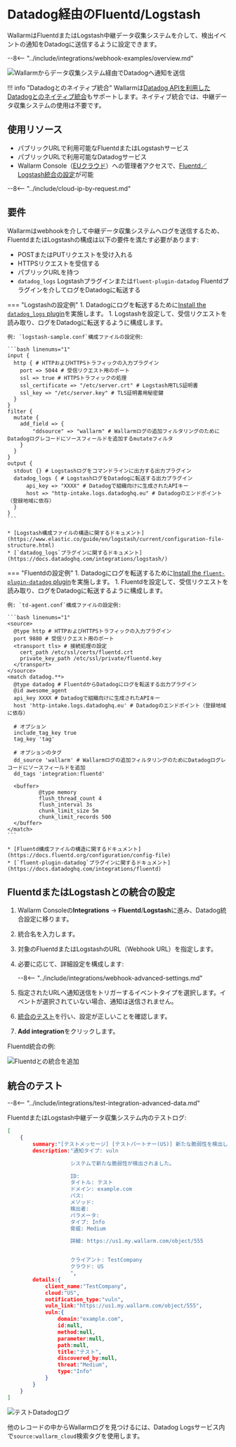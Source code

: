 # Datadog経由のFluentd/Logstash

WallarmはFluentdまたはLogstash中継データ収集システムを介して、検出イベントの通知をDatadogに送信するように設定できます。

--8<-- "../include/integrations/webhook-examples/overview.md"

![Wallarmからデータ収集システム経由でDatadogへ通知を送信](../../../../images/user-guides/settings/integrations/wallarm-log-collector-datadog.png)

!!! info "Datadogとのネイティブ統合"
    Wallarmは[Datadog APIを利用したDatadogとのネイティブ統合](../datadog.md)もサポートします。ネイティブ統合では、中継データ収集システムの使用は不要です。

## 使用リソース

* パブリックURLで利用可能なFluentdまたはLogstashサービス
* パブリックURLで利用可能なDatadogサービス
* Wallarm Console（[EUクラウド](https://my.wallarm.com)）への管理者アクセスで、[Fluentd／Logstash統合の設定](#setting-up-integration-with-fluentd-or-logstash)が可能

--8<-- "../include/cloud-ip-by-request.md"

## 要件

Wallarmはwebhookを介して中継データ収集システムへログを送信するため、FluentdまたはLogstashの構成は以下の要件を満たす必要があります:

* POSTまたはPUTリクエストを受け入れる
* HTTPSリクエストを受信する
* パブリックURLを持つ
* `datadog_logs` Logstashプラグインまたは`fluent-plugin-datadog` Fluentdプラグインを介してログをDatadogに転送する

=== "Logstashの設定例"
    1. Datadogにログを転送するために[Install the `datadog_logs` plugin](https://github.com/DataDog/logstash-output-datadog_logs#how-to-install-it)を実施します。
    1. Logstashを設定して、受信リクエストを読み取り、ログをDatadogに転送するように構成します。

    例: `logstash-sample.conf`構成ファイルの設定例:

    ```bash linenums="1"
    input {
      http { # HTTPおよびHTTPSトラフィックの入力プラグイン
        port => 5044 # 受信リクエスト用のポート
        ssl => true # HTTPSトラフィックの処理
        ssl_certificate => "/etc/server.crt" # Logstash用TLS証明書
        ssl_key => "/etc/server.key" # TLS証明書用秘密鍵
      }
    }
    filter {
      mutate {
        add_field => {
            "ddsource" => "wallarm" # Wallarmログの追加フィルタリングのためにDatadogログレコードにソースフィールドを追加するmutateフィルタ
        }
      }
    }
    output {
      stdout {} # Logstashログをコマンドラインに出力する出力プラグイン
      datadog_logs { # LogstashログをDatadogに転送する出力プラグイン
          api_key => "XXXX" # Datadogで組織向けに生成されたAPIキー
          host => "http-intake.logs.datadoghq.eu" # Datadogのエンドポイント（登録地域に依存）
      }
    }
    ```

    * [Logstash構成ファイルの構造に関するドキュメント](https://www.elastic.co/guide/en/logstash/current/configuration-file-structure.html)
    * [`datadog_logs`プラグインに関するドキュメント](https://docs.datadoghq.com/integrations/logstash/)
=== "Fluentdの設定例"
    1. Datadogにログを転送するために[Install the `fluent-plugin-datadog` plugin](https://github.com/DataDog/fluent-plugin-datadog#pre-requirements)を実施します。
    1. Fluentdを設定して、受信リクエストを読み取り、ログをDatadogに転送するように構成します。

    例: `td-agent.conf`構成ファイルの設定例:

    ```bash linenums="1"
    <source>
      @type http # HTTPおよびHTTPSトラフィックの入力プラグイン
      port 9880 # 受信リクエスト用のポート
      <transport tls> # 接続処理の設定
        cert_path /etc/ssl/certs/fluentd.crt
        private_key_path /etc/ssl/private/fluentd.key
      </transport>
    </source>
    <match datadog.**>
      @type datadog # FluentdからDatadogにログを転送する出力プラグイン
      @id awesome_agent
      api_key XXXX # Datadogで組織向けに生成されたAPIキー
      host 'http-intake.logs.datadoghq.eu' # Datadogのエンドポイント（登録地域に依存）
    
      # オプション
      include_tag_key true
      tag_key 'tag'
    
      # オプションのタグ
      dd_source 'wallarm' # Wallarmログの追加フィルタリングのためにDatadogログレコードにソースフィールドを追加
      dd_tags 'integration:fluentd'
    
      <buffer>
              @type memory
              flush_thread_count 4
              flush_interval 3s
              chunk_limit_size 5m
              chunk_limit_records 500
      </buffer>
    </match>
    ```

    * [Fluentd構成ファイルの構造に関するドキュメント](https://docs.fluentd.org/configuration/config-file)
    * [`fluent-plugin-datadog`プラグインに関するドキュメント](https://docs.datadoghq.com/integrations/fluentd)

## FluentdまたはLogstashとの統合の設定

1. Wallarm Consoleの**Integrations** → **Fluentd**/**Logstash**に進み、Datadog統合設定に移ります。
1. 統合名を入力します。
1. 対象のFluentdまたはLogstashのURL（Webhook URL）を指定します。
1. 必要に応じて、詳細設定を構成します:

    --8<-- "../include/integrations/webhook-advanced-settings.md"
1. 指定されたURLへ通知送信をトリガーするイベントタイプを選択します。イベントが選択されていない場合、通知は送信されません。
1. [統合のテスト](#testing-integration)を行い、設定が正しいことを確認します。
1. **Add integration**をクリックします。

Fluentd統合の例:

![Fluentdとの統合を追加](../../../../images/user-guides/settings/integrations/add-fluentd-integration.png)

## 統合のテスト

--8<-- "../include/integrations/test-integration-advanced-data.md"

FluentdまたはLogstash中継データ収集システム内のテストログ:

```json
[
    {
        summary:"[テストメッセージ] [テストパートナー(US)] 新たな脆弱性を検出しました",
        description:"通知タイプ: vuln

                    システムで新たな脆弱性が検出されました。

                    ID: 
                    タイトル: テスト
                    ドメイン: example.com
                    パス: 
                    メソッド: 
                    検出者: 
                    パラメータ: 
                    タイプ: Info
                    脅威: Medium

                    詳細: https://us1.my.wallarm.com/object/555


                    クライアント: TestCompany
                    クラウド: US
                    ",
        details:{
            client_name:"TestCompany",
            cloud:"US",
            notification_type:"vuln",
            vuln_link:"https://us1.my.wallarm.com/object/555",
            vuln:{
                domain:"example.com",
                id:null,
                method:null,
                parameter:null,
                path:null,
                title:"テスト",
                discovered_by:null,
                threat:"Medium",
                type:"Info"
            }
        }
    }
]
```

![テストDatadogログ](../../../../images/user-guides/settings/integrations/test-datadog-vuln-detected.png)

他のレコードの中からWallarmログを見つけるには、Datadog Logsサービス内で`source:wallarm_cloud`検索タグを使用します。